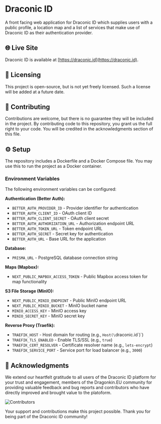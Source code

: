 # Draconic ID

A front facing web application for Draconic ID which supplies users with a public profile, a location map and a list of services that make use of Draconic ID as their authentication provider.

## 🌐 Live Site

Draconic ID is available at [https://draconic.id](https://draconic.id).

## 📄 Licensing

This project is open-source, but is not yet freely licensed. Such a license will be added at a future date.

## 🤝 Contributing

Contributions are welcome, but there is no guarantee they will be included in the project. By contributing code to this repository, you grant us the full right to your code. You will be credited in the acknowledgments section of this file.

## ⚙️ Setup

The repository includes a Dockerfile and a Docker Compose file. You may use this to run the project as a Docker container.

### Environment Variables

The following environment variables can be configured:

**Authentication (Better Auth):**

- `BETTER_AUTH_PROVIDER_ID` - Provider identifier for authentication
- `BETTER_AUTH_CLIENT_ID` - OAuth client ID
- `BETTER_AUTH_CLIENT_SECRET` - OAuth client secret
- `BETTER_AUTH_AUTHORIZATION_URL` - Authorization endpoint URL
- `BETTER_AUTH_TOKEN_URL` - Token endpoint URL
- `BETTER_AUTH_SECRET` - Secret key for authentication
- `BETTER_AUTH_URL` - Base URL for the application

**Database:**

- `PRISMA_URL` - PostgreSQL database connection string

**Maps (Mapbox):**

- `NEXT_PUBLIC_MAPBOX_ACCESS_TOKEN` - Public Mapbox access token for map functionality

**S3 File Storage (MinIO):**

- `NEXT_PUBLIC_MINIO_ENDPOINT` - Public MinIO endpoint URL
- `NEXT_PUBLIC_MINIO_BUCKET` - MinIO bucket name
- `MINIO_ACCESS_KEY` - MinIO access key
- `MINIO_SECRET_KEY` - MinIO secret key

**Reverse Proxy (Traefik):**

- `TRAEFIK_HOST` - Host domain for routing (e.g., `Host(\`draconic.id\`)`)
- `TRAEFIK_TLS_ENABLED` - Enable TLS/SSL (e.g., `true`)
- `TRAEFIK_CERT_RESOLVER` - Certificate resolver name (e.g., `lets-encrypt`)
- `TRAEFIK_SERVICE_PORT` - Service port for load balancer (e.g., `3000`)

## 🙏 Acknowledgments

We extend our heartfelt gratitude to all users of the Draconic ID platform for your trust and engagement,  members of the Dragonkin.EU community for providing valuable feedback and bug reports and contributors who have directly improved and brought value to the platoform.

![Contributors](https://contrib.rocks/image?repo=draconic-id/draconic-id)

Your support and contributions make this project possible. Thank you for being part of the Draconic ID community!

